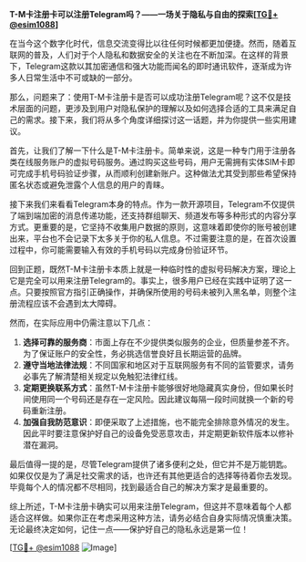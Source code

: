 **T-M卡注册卡可以注册Telegram吗？——一场关于隐私与自由的探索[[TG💪+ @esim1088](https://t.me/s/esim1088)]**

在当今这个数字化时代，信息交流变得比以往任何时候都更加便捷。然而，随着互联网的普及，人们对于个人隐私和数据安全的关注也在不断加深。在这样的背景下，Telegram这款以其加密通信和强大功能而闻名的即时通讯软件，逐渐成为许多人日常生活中不可或缺的一部分。

那么，问题来了：使用T-M卡注册卡是否可以成功注册Telegram呢？这不仅是技术层面的问题，更涉及到用户对隐私保护的理解以及如何选择合适的工具来满足自己的需求。接下来，我们将从多个角度详细探讨这一话题，并为你提供一些实用建议。

首先，让我们了解一下什么是T-M卡注册卡。简单来说，这是一种专门用于注册各类在线服务账户的虚拟号码服务。通过购买这些号码，用户无需拥有实体SIM卡即可完成手机号码验证步骤，从而顺利创建新账户。这种做法尤其受到那些希望保持匿名状态或避免泄露个人信息的用户的青睐。

接下来我们来看看Telegram本身的特点。作为一款开源项目，Telegram不仅提供了端到端加密的消息传递功能，还支持群组聊天、频道发布等多种形式的内容分享方式。更重要的是，它坚持不收集用户数据的原则，这意味着即使你的账号被创建出来，平台也不会记录下太多关于你的私人信息。不过需要注意的是，在首次设置过程中，你可能需要输入有效的手机号码以完成身份验证环节。

回到正题，既然T-M卡注册卡本质上就是一种临时性的虚拟号码解决方案，理论上它是完全可以用来注册Telegram的。事实上，很多用户已经在实践中证明了这一点。只要按照官方指引正确操作，并确保所使用的号码未被列入黑名单，则整个注册流程应该不会遇到太大障碍。

然而，在实际应用中仍需注意以下几点：
1. **选择可靠的服务商**：市面上存在不少提供类似服务的企业，但质量参差不齐。为了保证账户的安全性，务必挑选信誉良好且长期运营的品牌。
2. **遵守当地法律法规**：不同国家和地区对于互联网服务有不同的监管要求，请务必事先了解清楚相关规定以免触犯法律红线。
3. **定期更换联系方式**：虽然T-M卡注册卡能够很好地隐藏真实身份，但如果长时间使用同一个号码还是存在一定风险。因此建议每隔一段时间就换一个新的号码重新注册。
4. **加强自我防范意识**：即便采取了上述措施，也不能完全排除意外情况的发生。因此平时要注意保护好自己的设备免受恶意攻击，并定期更新软件版本以修补潜在漏洞。

最后值得一提的是，尽管Telegram提供了诸多便利之处，但它并不是万能钥匙。如果仅仅是为了满足社交需求的话，也许还有其他更适合的选择等待着你去发现。毕竟每个人的情况都不尽相同，找到最适合自己的解决方案才是最重要的。

综上所述，T-M卡注册卡确实可以用来注册Telegram，但这并不意味着每个人都适合这样做。如果你正在考虑采用这种方法，请务必结合自身实际情况慎重决策。无论最终决定如何，记住一点——保护好自己的隐私永远是第一位！

[[TG💪+ @esim1088](https://t.me/s/esim1088) ![Image](https://i.postimg.cc/4NQfJmqS/Snipaste-2025-05-13-00-14-12.png)]